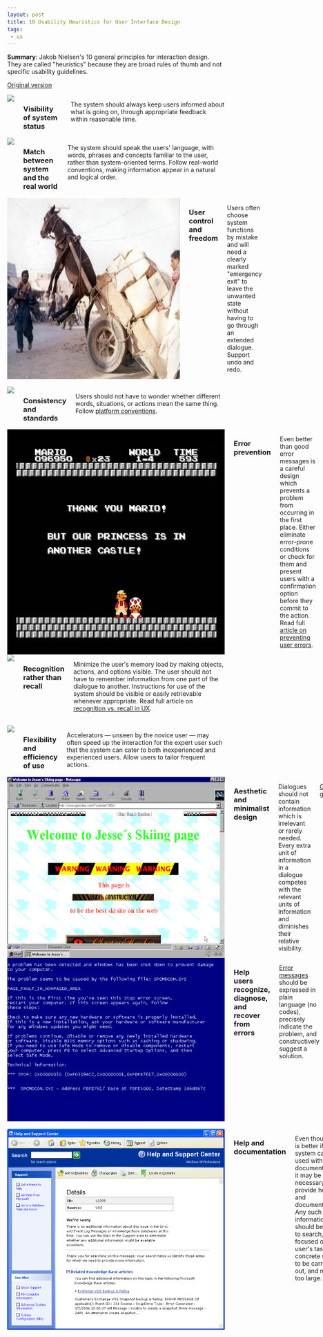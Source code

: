 ```yaml
---
layout: post
title: 10 Usability Heuristics for User Interface Design
tags:
 - ux
---
```


**Summary**: Jakob Nielsen's 10 general principles for interaction design. They are called "heuristics" because they are broad rules of thumb and not specific usability guidelines.

[Original version](https://www.nngroup.com/articles/ten-usability-heuristics/)


<div class="row">
  <div class="columns medium-4 large-4">
    <img src="http://placehold.it/400x300">
    <h3>Visibility of system status</h3>
    <p>The system should always keep users informed about what is going on, through appropriate feedback within reasonable time.</p>
  </div>
  <div class="columns medium-4 large-4">
    <img src="http://placehold.it/400x300">
    <h3>Match between system and the real world</h3>
    <p>The system should speak the users' language, with words, phrases and concepts familiar to the user, rather than system-oriented terms. Follow real-world conventions, making information appear in a natural and logical order.</p>
  </div>
  <div class="columns medium-4 large-4">
    <img src="/assets/posts/10-usability-heuristics-for-user-interface-design/donkey-in-air.jpg" />
    <h3>User control and freedom</h3>
    <p>Users often choose system functions by mistake and will need a clearly marked "emergency exit" to leave the unwanted state without having to go through an extended dialogue. Support undo and redo.</p>
  </div>
</div>
<br>

<div class="row">
  <div class="columns medium-4 large-4">
    <img src="http://placehold.it/400x300">
    <h3>Consistency and standards</h3>
    <p>Users should not have to wonder whether different words, situations, or actions mean the same thing. Follow <a href="https://www.nngroup.com/articles/do-interface-standards-stifle-design-creativity/">platform conventions</a>.</p>
  </div>
  <div class="columns medium-4 large-4">
    <img src="/assets/posts/10-usability-heuristics-for-user-interface-design/mario.jpg" />
    <h3>Error prevention</h3>
    <p>Even better than good error messages is a careful design which prevents a problem from occurring in the first place. Either eliminate error-prone conditions or check for them and present users with a confirmation option before they commit to the action. Read full <a href="https://www.nngroup.com/articles/slips/">article on preventing user errors</a>.</p>
  </div>
  <div class="columns medium-4 large-4">
    <img src="http://placehold.it/400x300">
    <h3>Recognition rather than recall</h3>
    <p>Minimize the user's memory load by making objects, actions, and options visible. The user should not have to remember information from one part of the dialogue to another. Instructions for use of the system should be visible or easily retrievable whenever appropriate. Read full article on <a href="http://www.nngroup.com/articles/recognition-and-recall/">recognition vs. recall in UX</a>.</p>
  </div>
</div>
<br>

<div class="row">
  <div class="columns medium-4 large-4">
    <img src="http://placehold.it/400x300">
    <h3>Flexibility and efficiency of use</h3>
    <p>Accelerators — unseen by the novice user — may often speed up the interaction for the expert user such that the system can cater to both inexperienced and experienced users. Allow users to tailor frequent actions.</p>
  </div>
  <div class="columns medium-4 large-4">
    <img src="/assets/posts/10-usability-heuristics-for-user-interface-design/geocities.png" />
    <h3>Aesthetic and minimalist design</h3>
    <p>Dialogues should not contain information which is irrelevant or rarely needed. Every extra unit of information in a dialogue competes with the relevant units of information and diminishes their relative visibility.</p>
    <p><a href="https://www.google.ru/search?q=geocities&tbm=isch">Google geocities</a></p>
  </div>
  <div class="columns medium-4 large-4">
    <img src="/assets/posts/10-usability-heuristics-for-user-interface-design/Windows_XP_BSOD.png" />
    <h3>Help users recognize, diagnose, and recover from errors</h3>
    <p><a href="https://www.nngroup.com/articles/error-message-guidelines/">Error messages</a> should be expressed in plain language (no codes), precisely indicate the problem, and constructively suggest a solution.</p>
  </div>
</div>
<br>

<div class="row">
  <div class="columns medium-4 large-4 end">
    <img src="/assets/posts/10-usability-heuristics-for-user-interface-design/useless_help.png" />
    <h3>Help and documentation</h3>
    <p>Even though it is better if the system can be used without documentation, it may be necessary to provide help and documentation. Any such information should be easy to search, focused on the user's task, list concrete steps to be carried out, and not be too large.</p>
  </div>
</div>
